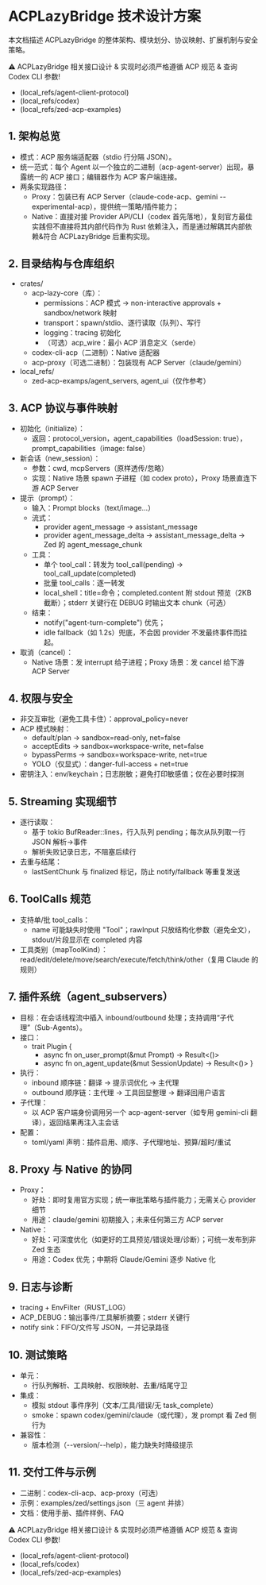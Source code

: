 # ACPLazyBridge 技术设计方案

本文档描述 ACPLazyBridge 的整体架构、模块划分、协议映射、扩展机制与安全策略。

⚠️ ACPLazyBridge 相关接口设计 & 实现时必须严格遵循 ACP 规范 & 查询 Codex CLI 参数!

- (local_refs/agent-client-protocol)
- (local_refs/codex)
- (local_refs/zed-acp-examples)

## 1. 架构总览

- 模式：ACP 服务端适配器（stdio 行分隔 JSON）。
- 统一范式：每个 Agent 以一个独立的二进制（acp-agent-server）出现，暴露统一的 ACP 接口；编辑器作为 ACP 客户端连接。
- 两条实现路径：
  - Proxy：包装已有 ACP Server（claude-code-acp、gemini --experimental-acp），提供统一策略/插件能力；
  - Native：直接对接 Provider API/CLI（codex 首先落地），复刻官方最佳实践但不直接将其内部代码作为 Rust 依赖注入，而是通过解耦其内部依赖&符合 ACPLazyBridge 后重构实现。

## 2. 目录结构与仓库组织

- crates/
  - acp-lazy-core（库）：
    - permissions：ACP 模式 → non-interactive approvals + sandbox/network 映射
    - transport：spawn/stdio、逐行读取（队列）、写行
    - logging：tracing 初始化
    - （可选）acp_wire：最小 ACP 消息定义（serde）
  - codex-cli-acp（二进制）：Native 适配器
  - acp-proxy（可选二进制）：包装现有 ACP Server（claude/gemini）
- local_refs/
  - zed-acp-examps/agent_servers, agent_ui（仅作参考）

## 3. ACP 协议与事件映射

- 初始化（initialize）：
  - 返回：protocol_version，agent_capabilities（loadSession: true），prompt_capabilities（image: false）
- 新会话（new_session）：
  - 参数：cwd, mcpServers（原样透传/忽略）
  - 实现：Native 场景 spawn 子进程（如 codex proto），Proxy 场景直连下游 ACP Server
- 提示（prompt）：
  - 输入：Prompt blocks（text/image…）
  - 流式：
    - provider agent_message → assistant_message
    - provider agent_message_delta → assistant_message_delta → Zed 的 agent_message_chunk
  - 工具：
    - 单个 tool_call：转发为 tool_call(pending) → tool_call_update(completed)
    - 批量 tool_calls：逐一转发
    - local_shell：title=命令；completed.content 附 stdout 预览（2KB 截断）；stderr 关键行在 DEBUG 时输出文本 chunk（可选）
  - 结束：
    - notify("agent-turn-complete") 优先；
    - idle fallback（如 1.2s）兜底，不会因 provider 不发最终事件而挂起。
- 取消（cancel）：
  - Native 场景：发 interrupt 给子进程；Proxy 场景：发 cancel 给下游 ACP Server

## 4. 权限与安全

- 非交互审批（避免工具卡住）：approval_policy=never
- ACP 模式映射：
  - default/plan → sandbox=read-only,    net=false
  - acceptEdits  → sandbox=workspace-write, net=false
  - bypassPerms  → sandbox=workspace-write, net=true
  - YOLO（仅显式）：danger-full-access + net=true
- 密钥注入：env/keychain；日志脱敏；避免打印敏感值；仅在必要时探测

## 5. Streaming 实现细节

- 逐行读取：
  - 基于 tokio BufReader::lines，行入队列 pending；每次从队列取一行 JSON 解析→事件
  - 解析失败记录日志，不阻塞后续行
- 去重与结尾：
  - lastSentChunk 与 finalized 标记，防止 notify/fallback 等重复发送

## 6. ToolCalls 规范

- 支持单/批 tool_calls：
  - name 可能缺失时使用 "Tool"；rawInput 只放结构化参数（避免全文），stdout/片段显示在 completed 内容
- 工具类别（mapToolKind）：read/edit/delete/move/search/execute/fetch/think/other（复用 Claude 的规则）

## 7. 插件系统（agent_subservers）

- 目标：在会话线程流中插入 inbound/outbound 处理；支持调用“子代理”（Sub-Agents）。
- 接口：
  - trait Plugin {
    - async fn on_user_prompt(&mut Prompt) -> Result<()>
    - async fn on_agent_update(&mut SessionUpdate) -> Result<()>
  }
- 执行：
  - inbound 顺序链：翻译 → 提示词优化 → 主代理
  - outbound 顺序链：主代理 → 工具回显整理 → 翻译回用户语言
- 子代理：
  - 以 ACP 客户端身份调用另一个 acp-agent-server（如专用 gemini-cli 翻译），返回结果再注入主会话
- 配置：
  - toml/yaml 声明：插件启用、顺序、子代理地址、预算/超时/重试

## 8. Proxy 与 Native 的协同

- Proxy：
  - 好处：即时复用官方实现；统一审批策略与插件能力；无需关心 provider 细节
  - 用途：claude/gemini 初期接入；未来任何第三方 ACP server
- Native：
  - 好处：可深度优化（如更好的工具预览/错误处理/诊断）；可统一发布到非 Zed 生态
  - 用途：Codex 优先；中期将 Claude/Gemini 逐步 Native 化

## 9. 日志与诊断

- tracing + EnvFilter（RUST_LOG）
- ACP_DEBUG：输出事件/工具解析摘要；stderr 关键行
- notify sink：FIFO/文件写 JSON，一并记录路径

## 10. 测试策略

- 单元：
  - 行队列解析、工具映射、权限映射、去重/结尾守卫
- 集成：
  - 模拟 stdout 事件序列（文本/工具/错误/无 task_complete）
  - smoke：spawn codex/gemini/claude（或代理），发 prompt 看 Zed 侧行为
- 兼容性：
  - 版本检测（--version/--help），能力缺失时降级提示

## 11. 交付工件与示例

- 二进制：codex-cli-acp、acp-proxy（可选）
- 示例：examples/zed/settings.json（三 agent 并排）
- 文档：使用手册、插件样例、FAQ

⚠️ ACPLazyBridge 相关接口设计 & 实现时必须严格遵循 ACP 规范 & 查询 Codex CLI 参数!

- (local_refs/agent-client-protocol)
- (local_refs/codex)
- (local_refs/zed-acp-examples)
